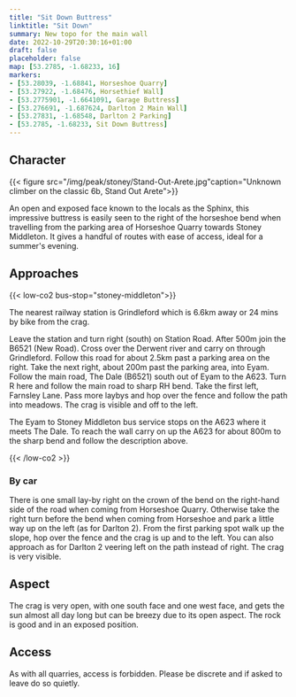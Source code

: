 ```yaml
---
title: "Sit Down Buttress"
linktitle: "Sit Down"
summary: New topo for the main wall
date: 2022-10-29T20:30:16+01:00
draft: false
placeholder: false
map: [53.2785, -1.68233, 16]
markers:
- [53.28039, -1.68841, Horseshoe Quarry]
- [53.27922, -1.68476, Horsethief Wall]
- [53.2775901, -1.6641091, Garage Buttress]
- [53.276691, -1.687624, Darlton 2 Main Wall]
- [53.27831, -1.68548, Darlton 2 Parking]
- [53.2785, -1.68233, Sit Down Buttress]
---
```



## Character 

{{< figure src="/img/peak/stoney/Stand-Out-Arete.jpg"caption="Unknown climber on the classic 6b, Stand Out Arete">}}

An open and exposed face known to the locals as the Sphinx, this impressive buttress is easily seen to the right of the horseshoe bend when travelling from the parking area of Horseshoe Quarry towards Stoney Middleton. It gives a handful of routes with ease of access, ideal for a summer's evening.


## Approaches

{{< low-co2 bus-stop="stoney-middleton">}}

The nearest railway station is Grindleford which is 6.6km away or 24 mins by bike from the crag. 

Leave the station and turn right (south) on Station Road. After 500m join the B6521 (New Road). Cross over the Derwent river and carry on through Grindleford. Follow this road for about 2.5km past a parking area on the right. Take the next right, about 200m past the parking area, into Eyam. Follow the main road, The Dale (B6521) south out of Eyam to the A623. Turn R here and follow the main road to sharp RH bend. Take the first left, Farnsley Lane. Pass more laybys and hop over the fence and follow the path into meadows. The crag is visible and off to the left.

The Eyam to Stoney Middleton bus service stops on the A623 where it meets The Dale. To reach the wall carry on up the A623 for about 800m to the sharp bend and follow the description above.

{{< /low-co2 >}}

### By car

There is one small lay-by right on the crown of the bend on the right-hand side of the road when coming from Horseshoe Quarry. Otherwise take the right turn before the bend when coming from Horseshoe and park a little way up on the left (as for Darlton 2). From the first parking spot walk up the slope,
hop over the fence and the crag is up and to the left. You can also approach as for Darlton 2 veering left on the path instead of right. The crag is very visible. 

## Aspect

The crag is very open, with one south face and one west face, and gets the sun almost all day long but can be breezy due to its open aspect. The rock is good and in an exposed position. 

## Access 

As with all quarries, access is forbidden. Please be discrete and if asked to leave do so quietly. 